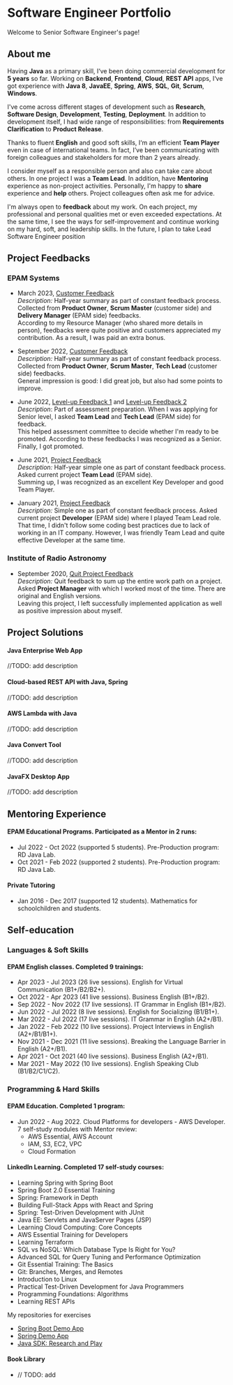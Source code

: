 # Software Engineer Portfolio
Welcome to Senior Software Engineer's page!

## About me

Having **Java** as a primary skill, I‘ve been doing commercial development for **5 years** so far.
Working on **Backend**, **Frontend**, **Cloud**, **REST API** apps, 
I‘ve got experience with **Java 8**, **JavaEE**, **Spring**, **AWS**, **SQL**, **Git**, **Scrum**, **Windows**.

I've come across different stages of development such as **Research**, **Software Design**, **Development**, **Testing**, **Deployment**. 
In addition to development itself, I had wide range of responsibilities: 
from **Requirements Clarification** to **Product Release**.

Thanks to fluent **English** and good soft skills, I‘m an efficient **Team Player** even in case of international teams. 
In fact, I’ve been communicating with foreign colleagues and stakeholders for more than 2 years already.

I consider myself as a responsible person and also can take care about others.
In one project I was a **Team Lead**. In addition, have **Mentoring** experience as non-project activities.
Personally, I'm happy to **share** experience and **help** others. Project colleagues often ask me for advice.

I'm always open to **feedback** about my work. 
On each project, my professional and personal qualities met or even exceeded expectations.
At the same time, I see the ways for self-improvement and continue working on my hard, soft, and leadership skills. 
In the future, I plan to take Lead Software Engineer position

## Project Feedbacks

### EPAM Systems
  - March 2023, [Customer Feedback](feedbacks/2023-March-EPAM-Summary-Feedback-from-Customers.PNG)
    <br>*Description:* Half-year summary as part of constant feedback process. 
    Collected from **Product Owner**, **Scrum Master** (customer side) and **Delivery Manager** (EPAM side) feedbacks.
    <br>According to my Resource Manager (who shared more details in person), 
    feedbacks were quite positive and customers appreciated my contribution. 
    As a result, I was paid an extra bonus.
  
  - September 2022, [Customer Feedback](feedbacks/2022-September-EPAM-Summary-Feedback-from-Customers.PNG)
    <br>*Description:* Half-year summary as part of constant feedback process.
    Collected from **Product Owner**, **Scrum Master**, **Tech Lead** (customer side) feedbacks.
    <br>General impression is good: I did great job, but also had some points to improve.
  
  - June 2022, [Level-up Feedback 1](feedbacks/2022-EPAM-LevelUp-Feedback-from-TeamLead.PNG) 
    and [Level-up Feedback 2](feedbacks/2022-EPAM-LevelUp-Feedback-from-TechLead.PNG)
    <br>*Description*: Part of assessment preparation. When I was applying for Senior level, 
    I asked **Team Lead** and **Tech Lead** (EPAM side) for feedback.
    <br>This helped assessment committee to decide whether I'm ready to be promoted.
    According to these feedbacks I was recognized as a Senior. 
    Finally, I got promoted.

  - June 2021, [Project Feedback](feedbacks/2021-June-Simple-Project-Feedback-from-TeamLead.PNG)
    <br>*Description:* Half-year simple one as part of constant feedback process.
    Asked current project **Team Lead** (EPAM side).
    <br>Summing up, I was recognized as an excellent Key Developer and good Team Player.
  
  - January 2021, [Project Feedback](feedbacks/2021-January-Simple-Project-Feedback-from-Dev.PNG)
    <br>*Description:* Simple one as part of constant feedback process.
    Asked current project **Developer** (EPAM side) where I played Team Lead role.
    <br>That time, I didn't follow some coding best practices due to lack of working in an IT company.
    However, I was friendly Team Lead and quite effective Developer at the same time.

### Institute of Radio Astronomy

  - September 2020, [Quit Project Feedback](feedbacks/2020-September-RINANU-Quit-Project-Feedback-from-ProjectManager.PNG)
    <br>*Description:* Quit feedback to sum up the entire work path on a project. 
    Asked **Project Manager** with which I worked most of the time.
    There are original and English versions.
    <br>Leaving this project, I left successfully implemented application as well as positive impression about myself.


## Project Solutions

#### Java Enterprise Web App
//TODO: add description

#### Cloud-based REST API with Java, Spring
//TODO: add description

#### AWS Lambda with Java
//TODO: add description

#### Java Convert Tool
//TODO: add description

#### JavaFX Desktop App
//TODO: add description

## Mentoring Experience

#### EPAM Educational Programs. Participated as a Mentor in 2 runs:
- Jul 2022 - Oct 2022 (supported 5 students). Pre-Production program: RD Java Lab.
- Oct 2021 - Feb 2022 (supported 2 students). Pre-Production program: RD Java Lab. 

#### Private Tutoring
- Jan 2016 - Dec 2017 (supported 12 students). Mathematics for schoolchildren and students.

## Self-education

### Languages & Soft Skills

#### EPAM English classes. Completed 9 trainings:
  - Apr 2023 - Jul 2023 (26 live sessions). English for Virtual Communication (B1+/B2/B2+).
  - Oct 2022 - Apr 2023 (41 live sessions). Business English (B1+/B2).
  - Sep 2022 - Nov 2022 (17 live sessions). IT Grammar in English (B1+/B2).
  - Jun 2022 - Jul 2022 (8 live sessions). English for Socializing (B1/B1+).
  - Mar 2022 - Jul 2022 (17 live sessions). IT Grammar in English (A2+/B1).
  - Jan 2022 - Feb 2022 (10 live sessions). Project Interviews in English (A2+/B1/B1+).
  - Nov 2021 - Dec 2021 (11 live sessions). Breaking the Language Barrier in English (A2+/B1).
  - Apr 2021 - Oct 2021 (40 live sessions). Business English (A2+/B1).
  - Mar 2021 - May 2022 (10 live sessions). English Speaking Club (B1/B2/C1/C2).

### Programming & Hard Skills

#### EPAM Education. Completed 1 program:
- Jun 2022 - Aug 2022. Cloud Platforms for developers - AWS Developer. 
  <br>7 self-study modules with Mentor review:
  - AWS Essential, AWS Account
  - IAM, S3, EC2, VPC
  - Cloud Formation

#### LinkedIn Learning. Completed 17 self-study courses:

  - Learning Spring with Spring Boot
  - Spring Boot 2.0 Essential Training
  - Spring: Framework in Depth
  - Building Full-Stack Apps with React and Spring
  - Spring: Test-Driven Development with JUnit
  - Java EE: Servlets and JavaServer Pages (JSP)
  - Learning Cloud Computing: Core Concepts
  - AWS Essential Training for Developers 
  - Learning Terraform 
  - SQL vs NoSQL: Which Database Type Is Right for You?
  - Advanced SQL for Query Tuning and Performance Optimization
  - Git Essential Training: The Basics
  - Git: Branches, Merges, and Remotes
  - Introduction to Linux
  - Practical Test-Driven Development for Java Programmers
  - Programming Foundations: Algorithms
  - Learning REST APIs
  
  My repositories for exercises
  - [Spring Boot Demo App](https://github.com/Yevhen-Tkachenko-1/Spring-Boot-Demo-Application)
  - [Spring Demo App](https://github.com/Yevhen-Tkachenko-1/Spring-Demo-Application)
  - [Java SDK: Research and Play](https://github.com/Yevhen-Tkachenko-1/Java-SDK-Research-and-Play)

#### Book Library
- // TODO: add



